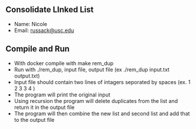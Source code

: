 ## Consolidate LInked List
- Name: Nicole
- Email: russack@usc.edu

## Compile and Run
- With docker compile with make rem_dup
- Run with ./rem_dup, input file, output file (ex ./rem_dup input.txt output.txt)
- Input file should contain two lines of intagers seporated by spaces (ex. 1 2 3 3 4 )
- The program will print the original input 
- Using recursion the program will delete duplicates from the list and return it in the output file
- The program will then combine the new list and second list and add that to the output file

